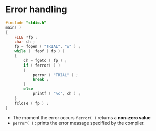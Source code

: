 # Error handling

```c
#include "stdio.h"
main( )
{
    FILE *fp ;
    char ch ;
    fp = fopen ( "TRIAL", "w" ) ;
    while ( !feof ( fp ) )
    {
        ch = fgetc ( fp ) ;
        if ( ferror( ) )
        {
            perror ( "TRIAL" ) ;
            break ;
        }
        else
            printf ( "%c", ch ) ;
    }
    fclose ( fp ) ;
}
```

- The moment the error occurs `ferror( )` returns a **non-zero value**
- `perror( )` : prints the error message specified by the compiler.

